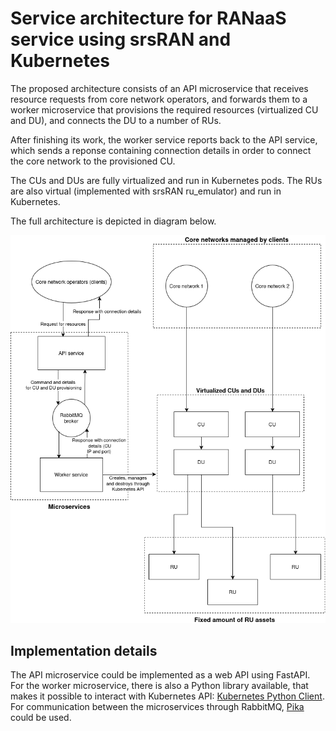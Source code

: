 # Service architecture for RANaaS service using srsRAN and Kubernetes

The proposed architecture consists of an API microservice that receives resource requests from core network operators, and forwards them to a worker microservice that provisions the required resources (virtualized CU and DU), and connects the DU to a number of RUs.

After finishing its work, the worker service reports back to the API service, which sends a reponse containing connection details in order to connect the core network to the provisioned CU.

The CUs and DUs are fully virtualized and run in Kubernetes pods. The RUs are also virtual (implemented with srsRAN ru_emulator) and run in Kubernetes.

The full architecture is depicted in diagram below.

![Architecture diagram](./img/architecture.png)

## Implementation details

The API microservice could be implemented as a web API using FastAPI. For the worker microservice, there is also a Python library available, that makes it possible to interact with Kubernetes API: [Kubernetes Python Client](https://github.com/kubernetes-client/python). For communication between the microservices through RabbitMQ, [Pika](https://pypi.org/project/pika/) could be used.
